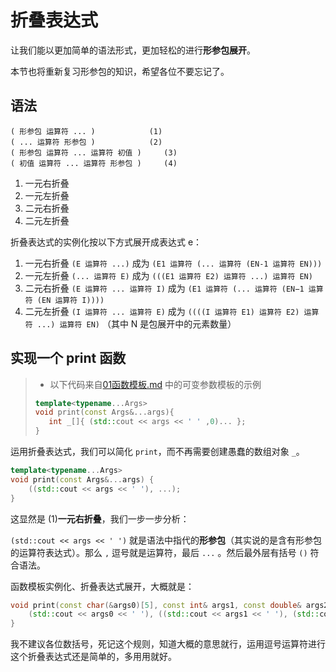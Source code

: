 # 折叠表达式

让我们能以更加简单的语法形式，更加轻松的进行**形参包展开**。

本节也将重新复习形参包的知识，希望各位不要忘记了。

## 语法

```
( 形参包 运算符 ... )	           (1)	
( ... 运算符 形参包 )	           (2)	
( 形参包 运算符 ... 运算符 初值 )	   (3)	
( 初值 运算符 ... 运算符 形参包 )	   (4)
```

1. 一元右折叠
2. 一元左折叠
3. 二元右折叠
4. 二元左折叠

折叠表达式的实例化按以下方式展开成表达式 e：

1. 一元右折叠 `(E 运算符 ...)` 成为 `(E1 运算符 (... 运算符 (EN-1 运算符 EN)))`
2. 一元左折叠 `(... 运算符 E)` 成为 `(((E1 运算符 E2) 运算符 ...) 运算符 EN)`
3. 二元右折叠 `(E 运算符 ... 运算符 I)` 成为 `(E1 运算符 (... 运算符 (EN−1 运算符 (EN 运算符 I))))`
4. 二元左折叠 `(I 运算符 ... 运算符 E)` 成为 `((((I 运算符 E1) 运算符 E2) 运算符 ...) 运算符 EN)`
（其中 N 是包展开中的元素数量）

## 实现一个 print 函数

> - 以下代码来自[01函数模板.md](01函数模板.md) 中的可变参数模板的示例
>```cpp
>template<typename...Args>
>void print(const Args&...args){
>    int _[]{ (std::cout << args << ' ' ,0)... };
>}
>```

运用折叠表达式，我们可以简化 `print`，而不再需要创建愚蠢的数组对象 `_`。

```cpp
template<typename...Args>
void print(const Args&...args) {
    ((std::cout << args << ' '), ...);
}
```

这显然是 (1)**一元右折叠**，我们一步一步分析：

`(std::cout << args << ' ')` 就是语法中指代的**形参包**（其实说的是含有形参包的运算符表达式）。那么 `,` 逗号就是运算符，最后 `...` 。然后最外层有括号 `()` 符合语法。

函数模板实例化、折叠表达式展开，大概就是：

```cpp
void print(const char(&args0)[5], const int& args1, const double& args2) {
    (std::cout << args0 << ' '), ((std::cout << args1 << ' '), (std::cout << args2 << ' '));
}
```

我不建议各位数括号，死记这个规则，知道大概的意思就行，运用逗号运算符进行这个折叠表达式还是简单的，多用用就好。